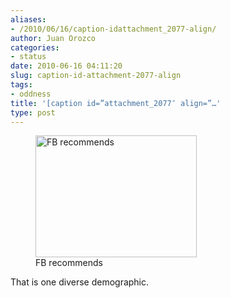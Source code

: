 ```yaml
---
aliases:
- /2010/06/16/caption-idattachment_2077-align/
author: Juan Orozco
categories:
- status
date: 2010-06-16 04:11:20
slug: caption-id-attachment-2077-align
tags:
- oddness
title: '[caption id=”attachment_2077″ align=”…'
type: post
---
```


<figure id="attachment_2077" aria-describedby="caption-attachment-2077" style="width: 258px" class="wp-caption alignnone"><img src="https://i0.wp.com/iam.juano.info/files/2010/06/Facebook-Google-Chrome-6162010-120831-AM.bmp_.jpg?resize=258%2C195" alt="FB recommends" title="FB recommends" width="258" height="195" class="size-full wp-image-2077" data-recalc-dims="1" /><figcaption id="caption-attachment-2077" class="wp-caption-text">FB recommends</figcaption></figure>

That is one diverse demographic.